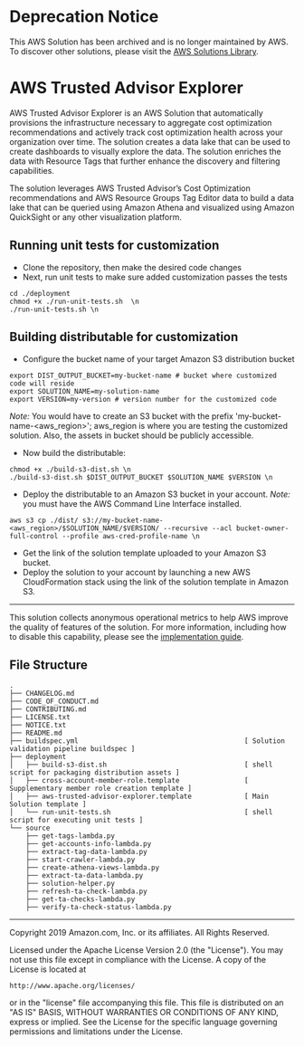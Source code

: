 # Deprecation Notice

This AWS Solution has been archived and is no longer maintained by AWS. To discover other solutions, please visit the [AWS Solutions Library](https://aws.amazon.com/solutions/).

# AWS Trusted Advisor Explorer
AWS Trusted Advisor Explorer is an AWS Solution that automatically provisions the infrastructure necessary to aggregate cost optimization recommendations and actively track cost optimization health across your organization over time. The solution creates a data lake that can be used to create dashboards to visually explore the data. The solution enriches the data with Resource Tags that further enhance the discovery and filtering capabilities. 
 
The solution leverages AWS Trusted Advisor’s Cost Optimization recommendations and AWS Resource Groups Tag Editor data to build a data lake that can be queried using Amazon Athena and visualized using Amazon QuickSight or any other visualization platform. 


## Running unit tests for customization
* Clone the repository, then make the desired code changes
* Next, run unit tests to make sure added customization passes the tests
```
cd ./deployment
chmod +x ./run-unit-tests.sh  \n
./run-unit-tests.sh \n
```

## Building distributable for customization
* Configure the bucket name of your target Amazon S3 distribution bucket
```
export DIST_OUTPUT_BUCKET=my-bucket-name # bucket where customized code will reside
export SOLUTION_NAME=my-solution-name
export VERSION=my-version # version number for the customized code
```
_Note:_ You would have to create an S3 bucket with the prefix 'my-bucket-name-<aws_region>'; aws_region is where you are testing the customized solution. Also, the assets in bucket should be publicly accessible.

* Now build the distributable:
```
chmod +x ./build-s3-dist.sh \n
./build-s3-dist.sh $DIST_OUTPUT_BUCKET $SOLUTION_NAME $VERSION \n
```

* Deploy the distributable to an Amazon S3 bucket in your account. _Note:_ you must have the AWS Command Line Interface installed.
```
aws s3 cp ./dist/ s3://my-bucket-name-<aws_region>/$SOLUTION_NAME/$VERSION/ --recursive --acl bucket-owner-full-control --profile aws-cred-profile-name \n
```

* Get the link of the solution template uploaded to your Amazon S3 bucket.
* Deploy the solution to your account by launching a new AWS CloudFormation stack using the link of the solution template in Amazon S3.

*** 

This solution collects anonymous operational metrics to help AWS improve the quality of features of the solution. For more information, including how to disable this capability, please see the [implementation guide](https://docs.aws.amazon.com/solutions/latest/aws-trusted-advisor-explorer/appendix-g.html).

## File Structure

```
.
├── CHANGELOG.md
├── CODE_OF_CONDUCT.md
├── CONTRIBUTING.md
├── LICENSE.txt
├── NOTICE.txt
├── README.md
├── buildspec.yml                                         [ Solution validation pipeline buildspec ]
├── deployment
│   ├── build-s3-dist.sh                                  [ shell script for packaging distribution assets ]
│   ├── cross-account-member-role.template                [ Supplementary member role creation template ]
│   ├── aws-trusted-advisor-explorer.template             [ Main Solution template ]
│   └── run-unit-tests.sh                                 [ shell script for executing unit tests ] 
└── source
    ├── get-tags-lambda.py
    ├── get-accounts-info-lambda.py
    ├── extract-tag-data-lambda.py
    ├── start-crawler-lambda.py
    ├── create-athena-views-lambda.py
    ├── extract-ta-data-lambda.py
    ├── solution-helper.py
    ├── refresh-ta-check-lambda.py
    ├── get-ta-checks-lambda.py
    ├── verify-ta-check-status-lambda.py

```

***


Copyright 2019 Amazon.com, Inc. or its affiliates. All Rights Reserved.

Licensed under the Apache License Version 2.0 (the "License"). You may not use this file except in compliance with the License. A copy of the License is located at

    http://www.apache.org/licenses/

or in the "license" file accompanying this file. This file is distributed on an "AS IS" BASIS, WITHOUT WARRANTIES OR CONDITIONS OF ANY KIND, express or implied. See the License for the specific language governing permissions and limitations under the License.
